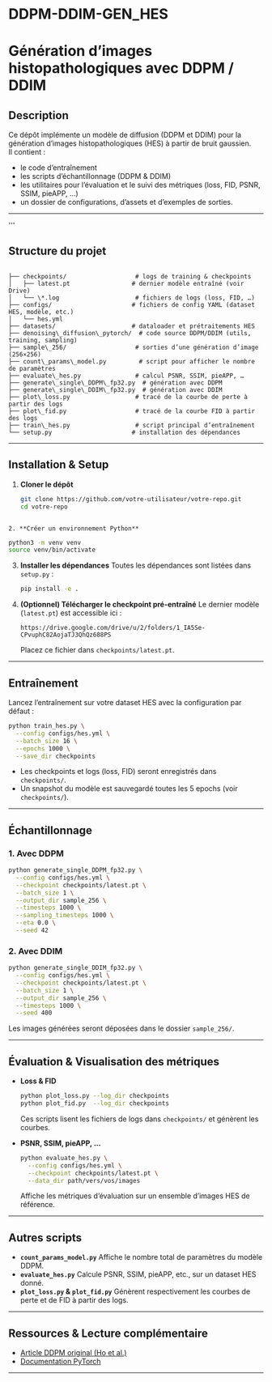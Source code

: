# DDPM-DDIM-GEN_HES

# Génération d’images histopathologiques avec DDPM / DDIM

## Description
Ce dépôt implémente un modèle de diffusion (DDPM et DDIM) pour la génération d’images histopathologiques (HES) à partir de bruit gaussien.  
Il contient :
- le code d’entraînement  
- les scripts d’échantillonnage (DDPM & DDIM)  
- les utilitaires pour l’évaluation et le suivi des métriques (loss, FID, PSNR, SSIM, pieAPP, …)  
- un dossier de configurations, d’assets et d’exemples de sorties.

---
'''
## Structure du projet


````

├── checkpoints/                   # logs de training & checkpoints
│   ├── latest.pt                 # dernier modèle entraîné (voir Drive)
│   └── \*.log                     # fichiers de logs (loss, FID, …)
├── configs/                      # fichiers de config YAML (dataset HES, modèle, etc.)
│   └── hes.yml
├── datasets/                     # dataloader et prétraitements HES
├── denoising\_diffusion\_pytorch/  # code source DDPM/DDIM (utils, training, sampling)
├── sample\_256/                   # sorties d’une génération d’image (256×256)
├── count\_params\_model.py         # script pour afficher le nombre de paramètres
├── evaluate\_hes.py               # calcul PSNR, SSIM, pieAPP, …
├── generate\_single\_DDPM\_fp32.py  # génération avec DDPM
├── generate\_single\_DDIM\_fp32.py  # génération avec DDIM
├── plot\_loss.py                  # tracé de la courbe de perte à partir des logs
├── plot\_fid.py                   # tracé de la courbe FID à partir des logs
├── train\_hes.py                  # script principal d’entraînement
└── setup.py                      # installation des dépendances

````

---

## Installation & Setup

1. **Cloner le dépôt**  
   ```bash
   git clone https://github.com/votre-utilisateur/votre-repo.git
   cd votre-repo
````

2. **Créer un environnement Python**
````
   ```bash
   python3 -m venv venv
   source venv/bin/activate
   ```
3. **Installer les dépendances**
   Toutes les dépendances sont listées dans `setup.py` :

   ```bash
   pip install -e .
   ```
4. **(Optionnel) Télécharger le checkpoint pré-entraîné**
   Le dernier modèle (`latest.pt`) est accessible ici :

   ```
   https://drive.google.com/drive/u/2/folders/1_IA5Se-CPvuphC82AojaTJ3QhQz688PS
   ```

   Placez ce fichier dans `checkpoints/latest.pt`.

---

## Entraînement

Lancez l’entraînement sur votre dataset HES avec la configuration par défaut :

```bash
python train_hes.py \
  --config configs/hes.yml \
  --batch_size 16 \
  --epochs 1000 \
  --save_dir checkpoints
```

* Les checkpoints et logs (loss, FID) seront enregistrés dans `checkpoints/`.
* Un snapshot du modèle est sauvegardé toutes les 5 epochs (voir `checkpoints/`).

---

## Échantillonnage

### 1. Avec DDPM

```bash
python generate_single_DDPM_fp32.py \
  --config configs/hes.yml \
  --checkpoint checkpoints/latest.pt \
  --batch_size 1 \
  --output_dir sample_256 \
  --timesteps 1000 \
  --sampling_timesteps 1000 \
  --eta 0.0 \
  --seed 42
```

### 2. Avec DDIM

```bash
python generate_single_DDIM_fp32.py \
  --config configs/hes.yml \
  --checkpoint checkpoints/latest.pt \
  --batch_size 1 \
  --output_dir sample_256 \
  --timesteps 1000 \
  --seed 400
```

Les images générées seront déposées dans le dossier `sample_256/`.

---

## Évaluation & Visualisation des métriques

* **Loss & FID**

  ```bash
  python plot_loss.py --log_dir checkpoints
  python plot_fid.py  --log_dir checkpoints
  ```

  Ces scripts lisent les fichiers de logs dans `checkpoints/` et génèrent les courbes.

* **PSNR, SSIM, pieAPP, …**

  ```bash
  python evaluate_hes.py \
    --config configs/hes.yml \
    --checkpoint checkpoints/latest.pt \
    --data_dir path/vers/vos/images
  ```

  Affiche les métriques d’évaluation sur un ensemble d’images HES de référence.

---

## Autres scripts

* **`count_params_model.py`**
  Affiche le nombre total de paramètres du modèle DDPM.
* **`evaluate_hes.py`**
  Calcule PSNR, SSIM, pieAPP, etc., sur un dataset HES donné.
* **`plot_loss.py` & `plot_fid.py`**
  Génèrent respectivement les courbes de perte et de FID à partir des logs.

---

## Ressources & Lecture complémentaire

* [Article DDPM original (Ho et al.)](https://arxiv.org/abs/2006.11239)
* [Documentation PyTorch](https://pytorch.org/docs/stable/index.html)

---


